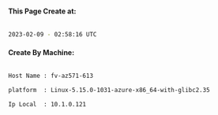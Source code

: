 
   
#### This Page Create at:

```bash

2023-02-09 - 02:58:16 UTC

```

#### Create By Machine:

```bash

Host Name : fv-az571-613

platform  : Linux-5.15.0-1031-azure-x86_64-with-glibc2.35

Ip Local  : 10.1.0.121

```

